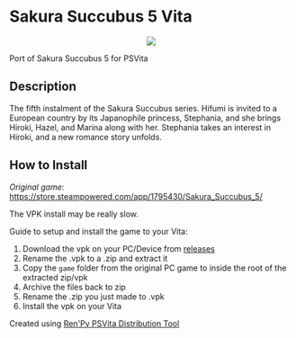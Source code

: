 # Sakura Succubus 5 Vita
<p align="center">
  <img src="https://cdn.discordapp.com/attachments/1012544206536986655/1014694129537663078/maxresdefault.jpg" />
</p>

Port of Sakura Succubus 5 for PSVita

## Description
The fifth instalment of the Sakura Succubus series. Hifumi is invited to a European country by its Japanophile princess, Stephania, and she brings Hiroki, Hazel, and Marina along with her. Stephania takes an interest in Hiroki, and a new romance story unfolds.

## How to Install
_Original game_: https://store.steampowered.com/app/1795430/Sakura_Succubus_5/

The VPK install may be really slow.

Guide to setup and install the game to your Vita:

1. Download the vpk on your PC/Device from [releases](https://github.com/realVezio/Sakura-Succubus-5/releases)
2. Rename the .vpk to a .zip and extract it
3. Copy the `game` folder from the original PC game to inside the root of the extracted zip/vpk
4. Archive the files back to zip
5. Rename the .zip you just made to .vpk
6. Install the vpk on your Vita

Created using [Ren'Py PSVita Distribution Tool](https://github.com/SonicMastr/renpy-vita/releases/tag/v1.0)
